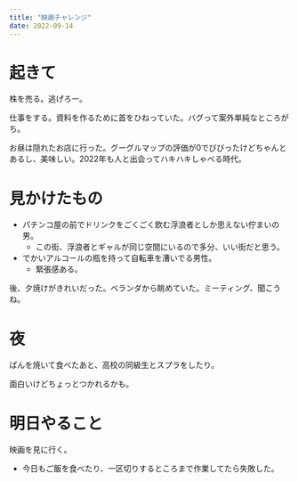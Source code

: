 ```yaml
---
title: "映画チャレンジ"
date: 2022-09-14
---
```


# 起きて
株を売る。逃げろー。

仕事をする。資料を作るために首をひねっていた。バグって案外単純なところがち。

お昼は隠れたお店に行った。グーグルマップの評価が0でびびったけどちゃんとあるし、美味しい。2022年も人と出会ってハキハキしゃべる時代。

# 見かけたもの
- パチンコ屋の前でドリンクをごくごく飲む浮浪者としか思えない佇まいの男。
  - この街、浮浪者とギャルが同じ空間にいるので多分、いい街だと思う。
- でかいアルコールの瓶を持って自転車を漕いでる男性。
  - 緊張感ある。

後、夕焼けがきれいだった。ベランダから眺めていた。ミーティング、聞こうね。

# 夜
ぱんを焼いて食べたあと、高校の同級生とスプラをしたり。

面白いけどちょっとつかれるかも。
# 明日やること
映画を見に行く。
- 今日もご飯を食べたり、一区切りするところまで作業してたら失敗した。

